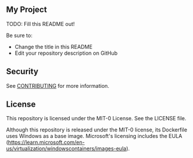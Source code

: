 ## My Project

TODO: Fill this README out!

Be sure to:

* Change the title in this README
* Edit your repository description on GitHub

## Security

See [CONTRIBUTING](CONTRIBUTING.md#security-issue-notifications) for more information.

## License

This repository is licensed under the MIT-0 License. See the LICENSE file.

Although this repository is released under the MIT-0 license, its Dockerfile uses Windows as a base image. 
Microsoft's licensing includes the EULA (https://learn.microsoft.com/en-us/virtualization/windowscontainers/images-eula).